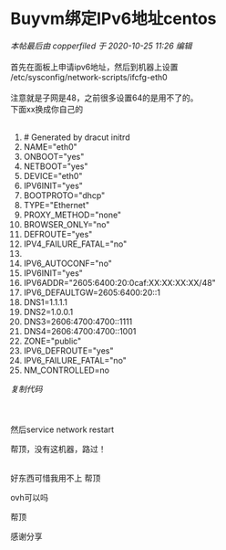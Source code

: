 # Buyvm绑定IPv6地址centos


<i class="pstatus"> 本帖最后由 copperfiled 于 2020-10-25 11:26 编辑 </i><br />
<br />
首先在面板上申请ipv6地址，然后到机器上设置<br />
/etc/sysconfig/network-scripts/ifcfg-eth0<br />
<br />
注意就是子网是48，之前很多设置64的是用不了的。<br />
下面xx换成你自己的<br />
<br /><div class="blockcode"><div id="code_Da8"><ol><li># Generated by dracut initrd<br /><li>NAME=&quot;eth0&quot;<br /><li>ONBOOT=&quot;yes&quot;<br /><li>NETBOOT=&quot;yes&quot;<br /><li>DEVICE=&quot;eth0&quot;<br /><li>IPV6INIT=&quot;yes&quot;<br /><li>BOOTPROTO=&quot;dhcp&quot;<br /><li>TYPE=&quot;Ethernet&quot;<br /><li>PROXY_METHOD=&quot;none&quot;<br /><li>BROWSER_ONLY=&quot;no&quot;<br /><li>DEFROUTE=&quot;yes&quot;<br /><li>IPV4_FAILURE_FATAL=&quot;no&quot;<br /><li><br /><li>IPV6_AUTOCONF=&quot;no&quot;<br /><li>IPV6INIT=&quot;yes&quot;<br /><li>IPV6ADDR=&quot;2605:6400:20:0caf:XX:XX:XX:XX/48&quot;<br /><li>IPV6_DEFAULTGW=2605:6400:20::1<br /><li>DNS1=1.1.1.1<br /><li>DNS2=1.0.0.1<br /><li>DNS3=2606:4700:4700::1111<br /><li>DNS4=2606:4700:4700::1001<br /><li>ZONE=&quot;public&quot;<br /><li>IPV6_DEFROUTE=&quot;yes&quot;<br /><li>IPV6_FAILURE_FATAL=&quot;no&quot;<br /><li>NM_CONTROLLED=no</ol></div><em onclick="copycode($('code_Da8'));">复制代码</em></div><br />
<br />
<br />
然后service network restart

帮顶，没有这机器，路过！<br />
<br />
<img src="static/image/smiley/default/lol.gif" smilieid="12" border="0" alt="" /><img src="static/image/smiley/default/lol.gif" smilieid="12" border="0" alt="" /><img src="static/image/smiley/default/lol.gif" smilieid="12" border="0" alt="" />

好东西可惜我用不上 帮顶

ovh可以吗

帮顶<img src="static/image/smiley/default/time.gif" smilieid="15" border="0" alt="" /><img src="static/image/smiley/default/time.gif" smilieid="15" border="0" alt="" /><img src="static/image/smiley/default/time.gif" smilieid="15" border="0" alt="" />

感谢分享
